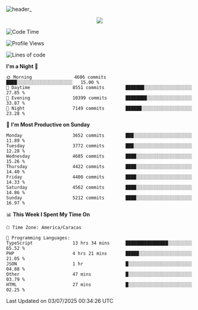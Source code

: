 ![header_](https://github.com/user-attachments/assets/4010d822-ccdc-4198-b608-18c773338d18)


<p align="center">
  <a href="http://www.github.com/thevacs">
    <img src="https://github-readme-streak-stats.herokuapp.com/?user=thevacs&stroke=ffffff&background=1c1917&ring=0891b2&fire=0891b2&currStreakNum=ffffff&currStreakLabel=0891b2&sideNums=ffffff&sideLabels=ffffff&dates=ffffff&hide_border=true" />
  </a>
</p>

<!--START_SECTION:waka-->
![Code Time](http://img.shields.io/badge/Code%20Time-3%2C480%20hrs%2016%20mins-blue)

![Profile Views](http://img.shields.io/badge/Profile%20Views-0-blue)

![Lines of code](https://img.shields.io/badge/From%20Hello%20World%20I%27ve%20Written-4.4%20million%20lines%20of%20code-blue)

**I'm a Night 🦉** 

```text
🌞 Morning                4606 commits        ████░░░░░░░░░░░░░░░░░░░░░   15.00 % 
🌆 Daytime                8551 commits        ███████░░░░░░░░░░░░░░░░░░   27.85 % 
🌃 Evening                10399 commits       ████████░░░░░░░░░░░░░░░░░   33.87 % 
🌙 Night                  7149 commits        ██████░░░░░░░░░░░░░░░░░░░   23.28 % 
```
📅 **I'm Most Productive on Sunday** 

```text
Monday                   3652 commits        ███░░░░░░░░░░░░░░░░░░░░░░   11.89 % 
Tuesday                  3772 commits        ███░░░░░░░░░░░░░░░░░░░░░░   12.28 % 
Wednesday                4685 commits        ████░░░░░░░░░░░░░░░░░░░░░   15.26 % 
Thursday                 4422 commits        ████░░░░░░░░░░░░░░░░░░░░░   14.40 % 
Friday                   4400 commits        ████░░░░░░░░░░░░░░░░░░░░░   14.33 % 
Saturday                 4562 commits        ████░░░░░░░░░░░░░░░░░░░░░   14.86 % 
Sunday                   5212 commits        ████░░░░░░░░░░░░░░░░░░░░░   16.97 % 
```


📊 **This Week I Spent My Time On** 

```text
🕑︎ Time Zone: America/Caracas

💬 Programming Languages: 
TypeScript               13 hrs 34 mins      ████████████████░░░░░░░░░   65.52 % 
PHP                      4 hrs 21 mins       █████░░░░░░░░░░░░░░░░░░░░   21.05 % 
JSON                     1 hr                █░░░░░░░░░░░░░░░░░░░░░░░░   04.88 % 
Other                    47 mins             █░░░░░░░░░░░░░░░░░░░░░░░░   03.79 % 
HTML                     27 mins             █░░░░░░░░░░░░░░░░░░░░░░░░   02.25 % 
```


 Last Updated on 03/07/2025 00:34:26 UTC
<!--END_SECTION:waka-->
